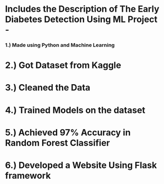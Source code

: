 # Includes the Description of The Early Diabetes Detection Using ML Project -  ###
### 1.) Made using Python and Machine Learning
# 2.) Got Dataset from Kaggle
# 3.) Cleaned the Data
# 4.) Trained Models on the dataset
# 5.) Achieved 97% Accuracy in Random Forest Classifier
# 6.) Developed a Website Using Flask framework
